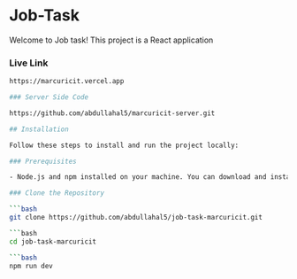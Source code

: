 
# Job-Task

Welcome to Job task! This project is a React application

### Live Link

```bash
https://marcuricit.vercel.app

### Server Side Code

https://github.com/abdullahal5/marcuricit-server.git

## Installation

Follow these steps to install and run the project locally:

### Prerequisites

- Node.js and npm installed on your machine. You can download and install them from [the official Node.js website](https://nodejs.org/).

### Clone the Repository

```bash
git clone https://github.com/abdullahal5/job-task-marcuricit.git

```bash
cd job-task-marcuricit

```bash
npm run dev
